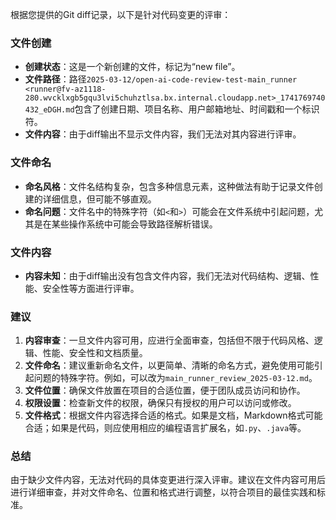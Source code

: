 根据您提供的Git diff记录，以下是针对代码变更的评审：

### 文件创建
- **创建状态**：这是一个新创建的文件，标记为“new file”。
- **文件路径**：路径`2025-03-12/open-ai-code-review-test-main_runner <runner@fv-az1118-280.wvcklxgb5gqu3lvi5chuhztlsa.bx.internal.cloudapp.net>_1741769740432_eDGH.md`包含了创建日期、项目名称、用户邮箱地址、时间戳和一个标识符。
- **文件内容**：由于diff输出不显示文件内容，我们无法对其内容进行评审。

### 文件命名
- **命名风格**：文件名结构复杂，包含多种信息元素，这种做法有助于记录文件创建的详细信息，但可能不够直观。
- **命名问题**：文件名中的特殊字符（如`<`和`>`）可能会在文件系统中引起问题，尤其是在某些操作系统中可能会导致路径解析错误。

### 文件内容
- **内容未知**：由于diff输出没有包含文件内容，我们无法对代码结构、逻辑、性能、安全性等方面进行评审。

### 建议
1. **内容审查**：一旦文件内容可用，应进行全面审查，包括但不限于代码风格、逻辑、性能、安全性和文档质量。
2. **文件命名**：建议重新命名文件，以更简单、清晰的命名方式，避免使用可能引起问题的特殊字符。例如，可以改为`main_runner_review_2025-03-12.md`。
3. **文件位置**：确保文件放置在项目的合适位置，便于团队成员访问和协作。
4. **权限设置**：检查新文件的权限，确保只有授权的用户可以访问或修改。
5. **文件格式**：根据文件内容选择合适的格式。如果是文档，Markdown格式可能合适；如果是代码，则应使用相应的编程语言扩展名，如`.py`、`.java`等。

### 总结
由于缺少文件内容，无法对代码的具体变更进行深入评审。建议在文件内容可用后进行详细审查，并对文件命名、位置和格式进行调整，以符合项目的最佳实践和标准。